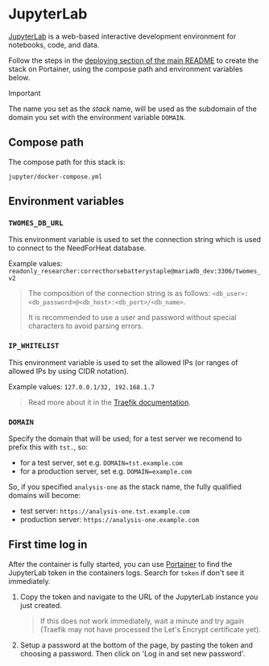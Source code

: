 # JupyterLab

[JupyterLab](https://jupyter.org/) is a web-based interactive development environment for notebooks, code, and data. 

Follow the steps in the [deploying section of the main README](../README.md#deploying) to create the stack on Portainer, using the compose path and environment variables below.

> [!IMPORTANT]
> The name you set as the *stack* name, will be used as the subdomain of the domain you set with the environment variable `DOMAIN`.
 
## Compose path

The compose path for this stack is:
```
jupyter/docker-compose.yml
```

## Environment variables

### `TWOMES_DB_URL`

This environment variable is used to set the connection string which is used to connect to the NeedForHeat database.

Example values: `readonly_researcher:correcthorsebatterystaple@mariadb_dev:3306/twomes_v2`

> The composition of the connection string is as follows: `<db_user>:<db_password>@<db_host>:<db_port>/<db_name>`.
>
> It is recommended to use a user and password without special characters to avoid parsing errors.

### `IP_WHITELIST`

This environment variable is used to set the allowed IPs (or ranges of allowed IPs by using CIDR notation).

Example values: `127.0.0.1/32, 192.168.1.7`

> Read more about it in the [Traefik documentation](https://doc.traefik.io/traefik/middlewares/http/ipwhitelist/).

### `DOMAIN`

Specify the domain that will be used; for a test server we recomend to prefix this with `tst.`, so:

* for a test  server, set e.g. `DOMAIN=tst.example.com`
* for a production server, set e.g. `DOMAIN=example.com`

So, if you  specified  `analysis-one` as the stack name, the fully qualified domains will become:

* test server: `https://analysis-one.tst.example.com`
* production server: `https://analysis-one.example.com`


## First time log in

After the container is fully started, you can use [Portainer](../portainer/README.md) to find the JupyterLab token in the containers logs. Search for `token` if don't see it immediately.

1. Copy the token and navigate to the URL of the JupyterLab instance you just created.

    > If this does not work immediately, wait a minute and try again (Traefik may not have processed the Let's Encrypt certificate yet).

2. Setup a password at the bottom of the page, by pasting the token and choosing a password. Then click on 'Log in and set new password'.

